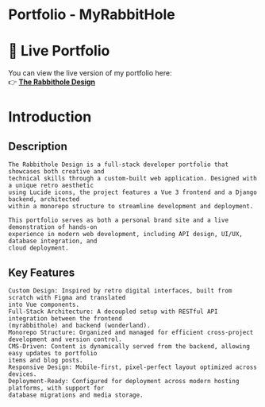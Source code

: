 # Portfolio - MyRabbitHole

# 🔗 Live Portfolio

You can view the live version of my portfolio here:  
👉 [**The Rabbithole Design**](https://kellytan-portfolio.vercel.app/)

# Introduction 
## Description 
```
The Rabbithole Design is a full-stack developer portfolio that showcases both creative and 
technical skills through a custom-built web application. Designed with a unique retro aesthetic 
using Lucide icons, the project features a Vue 3 frontend and a Django backend, architected 
within a monorepo structure to streamline development and deployment.

This portfolio serves as both a personal brand site and a live demonstration of hands-on 
experience in modern web development, including API design, UI/UX, database integration, and 
cloud deployment.
```

## Key Features
```
Custom Design: Inspired by retro digital interfaces, built from scratch with Figma and translated 
into Vue components.
Full-Stack Architecture: A decoupled setup with RESTful API integration between the frontend 
(myrabbithole) and backend (wonderland).
Monorepo Structure: Organized and managed for efficient cross-project development and version control.
CMS-Driven: Content is dynamically served from the backend, allowing easy updates to portfolio 
items and blog posts.
Responsive Design: Mobile-first, pixel-perfect layout optimized across devices.
Deployment-Ready: Configured for deployment across modern hosting platforms, with support for 
database migrations and media storage.
```
